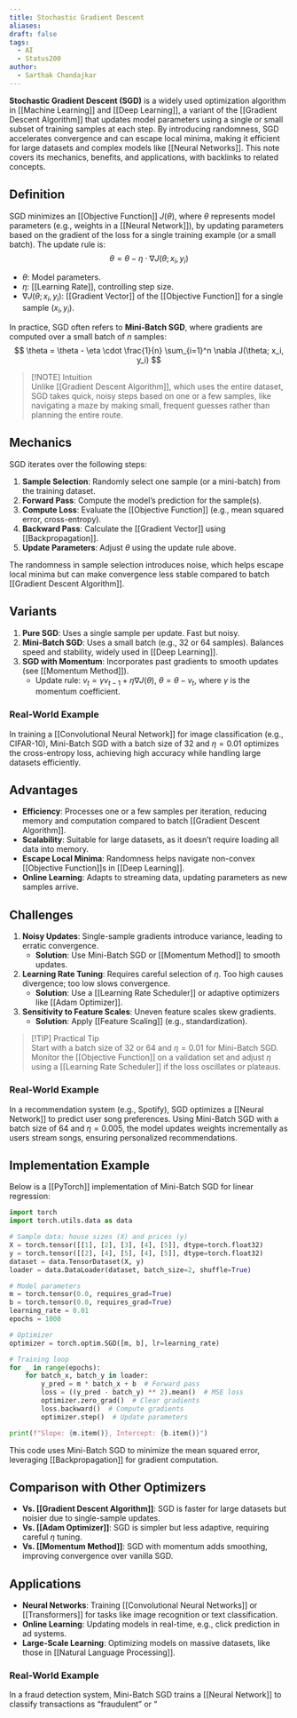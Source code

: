 ```yaml
---
title: Stochastic Gradient Descent
aliases: 
draft: false
tags:
  - AI
  - Status200
author:
  - Sarthak Chandajkar
---
```

**Stochastic Gradient Descent (SGD)** is a widely used optimization algorithm in [[Machine Learning]] and [[Deep Learning]], a variant of the [[Gradient Descent Algorithm]] that updates model parameters using a single or small subset of training samples at each step. By introducing randomness, SGD accelerates convergence and can escape local minima, making it efficient for large datasets and complex models like [[Neural Networks]]. This note covers its mechanics, benefits, and applications, with backlinks to related concepts.

## Definition

SGD minimizes an [[Objective Function]] $J(\theta)$, where $\theta$ represents model parameters (e.g., weights in a [[Neural Network]]), by updating parameters based on the gradient of the loss for a single training example (or a small batch). The update rule is:  
$$  
\theta = \theta - \eta \cdot \nabla J(\theta; x_i, y_i)  
$$

- $\theta$: Model parameters.
- $\eta$: [[Learning Rate]], controlling step size.
- $\nabla J(\theta; x_i, y_i)$: [[Gradient Vector]] of the [[Objective Function]] for a single sample $(x_i, y_i)$.

In practice, SGD often refers to **Mini-Batch SGD**, where gradients are computed over a small batch of $n$ samples:  
$$  
\theta = \theta - \eta \cdot \frac{1}{n} \sum_{i=1}^n \nabla J(\theta; x_i, y_i)  
$$

> [!NOTE] Intuition  
> Unlike [[Gradient Descent Algorithm]], which uses the entire dataset, SGD takes quick, noisy steps based on one or a few samples, like navigating a maze by making small, frequent guesses rather than planning the entire route.

## Mechanics

SGD iterates over the following steps:

1. **Sample Selection**: Randomly select one sample (or a mini-batch) from the training dataset.
2. **Forward Pass**: Compute the model’s prediction for the sample(s).
3. **Compute Loss**: Evaluate the [[Objective Function]] (e.g., mean squared error, cross-entropy).
4. **Backward Pass**: Calculate the [[Gradient Vector]] using [[Backpropagation]].
5. **Update Parameters**: Adjust $\theta$ using the update rule above.

The randomness in sample selection introduces noise, which helps escape local minima but can make convergence less stable compared to batch [[Gradient Descent Algorithm]].

## Variants

1. **Pure SGD**: Uses a single sample per update. Fast but noisy.
2. **Mini-Batch SGD**: Uses a small batch (e.g., 32 or 64 samples). Balances speed and stability, widely used in [[Deep Learning]].
3. **SGD with Momentum**: Incorporates past gradients to smooth updates (see [[Momentum Method]]).
    - Update rule: $v_t = \gamma v_{t-1} + \eta \nabla J(\theta)$, $\theta = \theta - v_t$, where $\gamma$ is the momentum coefficient.

### Real-World Example

In training a [[Convolutional Neural Network]] for image classification (e.g., CIFAR-10), Mini-Batch SGD with a batch size of 32 and $\eta = 0.01$ optimizes the cross-entropy loss, achieving high accuracy while handling large datasets efficiently.

## Advantages

- **Efficiency**: Processes one or a few samples per iteration, reducing memory and computation compared to batch [[Gradient Descent Algorithm]].
- **Scalability**: Suitable for large datasets, as it doesn’t require loading all data into memory.
- **Escape Local Minima**: Randomness helps navigate non-convex [[Objective Function]]s in [[Deep Learning]].
- **Online Learning**: Adapts to streaming data, updating parameters as new samples arrive.

## Challenges

1. **Noisy Updates**: Single-sample gradients introduce variance, leading to erratic convergence.
    - **Solution**: Use Mini-Batch SGD or [[Momentum Method]] to smooth updates.
2. **Learning Rate Tuning**: Requires careful selection of $\eta$. Too high causes divergence; too low slows convergence.
    - **Solution**: Use a [[Learning Rate Scheduler]] or adaptive optimizers like [[Adam Optimizer]].
3. **Sensitivity to Feature Scales**: Uneven feature scales skew gradients.
    - **Solution**: Apply [[Feature Scaling]] (e.g., standardization).

> [!TIP] Practical Tip  
> Start with a batch size of 32 or 64 and $\eta = 0.01$ for Mini-Batch SGD. Monitor the [[Objective Function]] on a validation set and adjust $\eta$ using a [[Learning Rate Scheduler]] if the loss oscillates or plateaus.

### Real-World Example

In a recommendation system (e.g., Spotify), SGD optimizes a [[Neural Network]] to predict user song preferences. Using Mini-Batch SGD with a batch size of 64 and $\eta = 0.005$, the model updates weights incrementally as users stream songs, ensuring personalized recommendations.

## Implementation Example

Below is a [[PyTorch]] implementation of Mini-Batch SGD for linear regression:

```python
import torch
import torch.utils.data as data

# Sample data: house sizes (X) and prices (y)
X = torch.tensor([[1], [2], [3], [4], [5]], dtype=torch.float32)
y = torch.tensor([[2], [4], [5], [4], [5]], dtype=torch.float32)
dataset = data.TensorDataset(X, y)
loader = data.DataLoader(dataset, batch_size=2, shuffle=True)

# Model parameters
m = torch.tensor(0.0, requires_grad=True)
b = torch.tensor(0.0, requires_grad=True)
learning_rate = 0.01
epochs = 1000

# Optimizer
optimizer = torch.optim.SGD([m, b], lr=learning_rate)

# Training loop
for _ in range(epochs):
    for batch_x, batch_y in loader:
        y_pred = m * batch_x + b  # Forward pass
        loss = ((y_pred - batch_y) ** 2).mean()  # MSE loss
        optimizer.zero_grad()  # Clear gradients
        loss.backward()  # Compute gradients
        optimizer.step()  # Update parameters

print(f"Slope: {m.item()}, Intercept: {b.item()}")
```

This code uses Mini-Batch SGD to minimize the mean squared error, leveraging [[Backpropagation]] for gradient computation.

## Comparison with Other Optimizers

- **Vs. [[Gradient Descent Algorithm]]**: SGD is faster for large datasets but noisier due to single-sample updates.
- **Vs. [[Adam Optimizer]]**: SGD is simpler but less adaptive, requiring careful $\eta$ tuning.
- **Vs. [[Momentum Method]]**: SGD with momentum adds smoothing, improving convergence over vanilla SGD.

## Applications

- **Neural Networks**: Training [[Convolutional Neural Networks]] or [[Transformers]] for tasks like image recognition or text classification.
- **Online Learning**: Updating models in real-time, e.g., click prediction in ad systems.
- **Large-Scale Learning**: Optimizing models on massive datasets, like those in [[Natural Language Processing]].

### Real-World Example

In a fraud detection system, Mini-Batch SGD trains a [[Neural Network]] to classify transactions as “fraudulent” or “